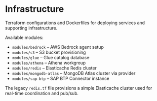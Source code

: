 # Infrastructure

Terraform configurations and Dockerfiles for deploying services and supporting infrastructure.

Available modules:

- `modules/bedrock` – AWS Bedrock agent setup
- `modules/s3` – S3 bucket provisioning
- `modules/glue` – Glue catalog database
- `modules/athena` – Athena workgroup
- `modules/redis` – Elasticache Redis cluster
- `modules/mongodb-atlas` – MongoDB Atlas cluster via provider
- `modules/sap-btp` – SAP BTP Connector instance

The legacy `redis.tf` file provisions a simple Elasticache cluster used for real-time coordination and pub/sub.
